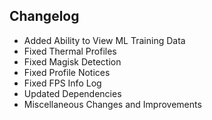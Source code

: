 ## Changelog

- Added Ability to View ML Training Data
- Fixed Thermal Profiles
- Fixed Magisk Detection
- Fixed Profile Notices
- Fixed FPS Info Log
- Updated Dependencies
- Miscellaneous Changes and Improvements
